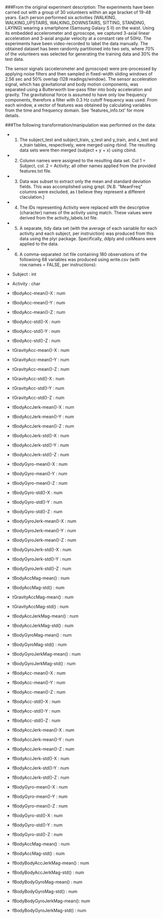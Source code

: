 ###From the original experiment description:
The experiments have been carried out with a group of 30 volunteers within an age bracket of 19-48 years. Each person performed six activities (WALKING, WALKING_UPSTAIRS, WALKING_DOWNSTAIRS, SITTING, STANDING, LAYING) wearing a smartphone (Samsung Galaxy S II) on the waist. Using its embedded accelerometer and gyroscope, we captured 3-axial linear acceleration and 3-axial angular velocity at a constant rate of 50Hz. The experiments have been video-recorded to label the data manually. The obtained dataset has been randomly partitioned into two sets, where 70% of the volunteers was selected for generating the training data and 30% the test data. 

The sensor signals (accelerometer and gyroscope) were pre-processed by applying noise filters and then sampled in fixed-width sliding windows of 2.56 sec and 50% overlap (128 readings/window). The sensor acceleration signal, which has gravitational and body motion components, was separated using a Butterworth low-pass filter into body acceleration and gravity. The gravitational force is assumed to have only low frequency components, therefore a filter with 0.3 Hz cutoff frequency was used. From each window, a vector of features was obtained by calculating variables from the time and frequency domain. See 'features_info.txt' for more details. 

###The following transformation/manipulation was performed on the data:
* 1. The subject_test and subject_train, y_test and y_train, and x_test and x_train tables, respectively, were merged using rbind. The resulting data sets were then merged (subject + y + x) using cbind.
* 2. Column names were assigned to the resulting data set. Col 1 = Subject, col. 2 = Activity; all other names applied from the provided features.txt file.
* 3. Data was subset to extract only the mean and standard deviation fields. This was accomplished using grepl. [N.B. "MeanFreq" columns were excluded, as I believe they represent a different claculation.]
* 4. The IDs representing Activity were replaced with the descriptive (character) names of the activity using match. These values were derived from the activity_labels.txt file.
* 5. A separate, tidy data set (with the average of each variable for each activity and each subject, per instruiction) was produced from this data using the plyr package. Specifically, ddply and colMeans were applied to the data.
* 6. A comma-separated .txt file containing 180 observations of the followiong 68 variables was produced using write.csv (with row.names = FALSE, per instructions):

* Subject : int
* Activity : char
* tBodyAcc-mean()-X : num
* tBodyAcc-mean()-Y : num
* tBodyAcc-mean()-Z : num
* tBodyAcc-std()-X : num
* tBodyAcc-std()-Y : num
* tBodyAcc-std()-Z : num
* tGravityAcc-mean()-X : num
* tGravityAcc-mean()-Y : num
* tGravityAcc-mean()-Z : num
* tGravityAcc-std()-X : num
* tGravityAcc-std()-Y : num
* tGravityAcc-std()-Z : num
* tBodyAccJerk-mean()-X : num
* tBodyAccJerk-mean()-Y : num
* tBodyAccJerk-mean()-Z : num
* tBodyAccJerk-std()-X : num
* tBodyAccJerk-std()-Y : num
* tBodyAccJerk-std()-Z : num
* tBodyGyro-mean()-X : num
* tBodyGyro-mean()-Y : num
* tBodyGyro-mean()-Z : num
* tBodyGyro-std()-X : num
* tBodyGyro-std()-Y : num
* tBodyGyro-std()-Z : num
* tBodyGyroJerk-mean()-X : num
* tBodyGyroJerk-mean()-Y : num
* tBodyGyroJerk-mean()-Z : num
* tBodyGyroJerk-std()-X : num
* tBodyGyroJerk-std()-Y : num
* tBodyGyroJerk-std()-Z : num
* tBodyAccMag-mean() : num
* tBodyAccMag-std() : num
* tGravityAccMag-mean() : num
* tGravityAccMag-std() : num
* tBodyAccJerkMag-mean() : num
* tBodyAccJerkMag-std() : num
* tBodyGyroMag-mean() : num
* tBodyGyroMag-std() : num
* tBodyGyroJerkMag-mean() : num
* tBodyGyroJerkMag-std() : num
* fBodyAcc-mean()-X : num
* fBodyAcc-mean()-Y : num
* fBodyAcc-mean()-Z : num
* fBodyAcc-std()-X : num
* fBodyAcc-std()-Y : num
* fBodyAcc-std()-Z : num
* fBodyAccJerk-mean()-X : num
* fBodyAccJerk-mean()-Y : num
* fBodyAccJerk-mean()-Z : num
* fBodyAccJerk-std()-X : num
* fBodyAccJerk-std()-Y : num
* fBodyAccJerk-std()-Z : num
* fBodyGyro-mean()-X : num
* fBodyGyro-mean()-Y : num
* fBodyGyro-mean()-Z : num
* fBodyGyro-std()-X : num
* fBodyGyro-std()-Y : num
* fBodyGyro-std()-Z : num
* fBodyAccMag-mean() : num
* fBodyAccMag-std() : num
* fBodyBodyAccJerkMag-mean() : num
* fBodyBodyAccJerkMag-std() : num
* fBodyBodyGyroMag-mean() : num
* fBodyBodyGyroMag-std() : num
* fBodyBodyGyroJerkMag-mean(): num
* fBodyBodyGyroJerkMag-std() : num
